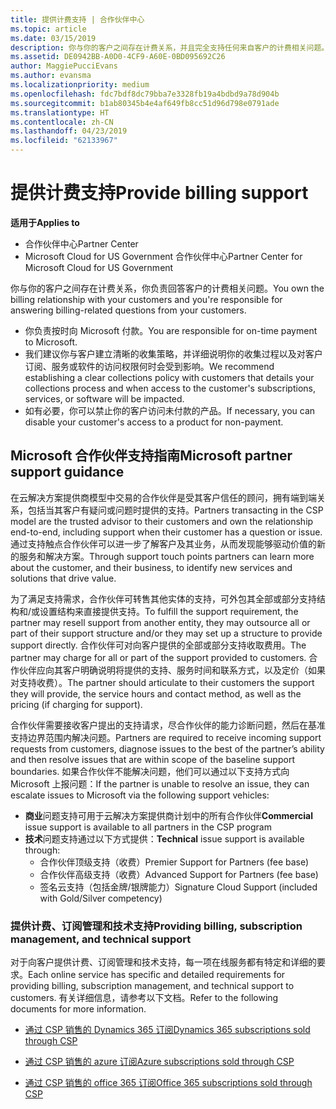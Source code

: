 ```yaml
---
title: 提供计费支持 | 合作伙伴中心
ms.topic: article
ms.date: 03/15/2019
description: 你与你的客户之间存在计费关系，并且完全支持任何来自客户的计费相关问题。
ms.assetid: DE0942BB-A0D0-4CF9-A60E-0BD095692C26
author: MaggiePucciEvans
ms.author: evansma
ms.localizationpriority: medium
ms.openlocfilehash: fdc7bdf8dc79bba7e3328fb19a4bdbd9a78d904b
ms.sourcegitcommit: b1ab80345b4e4af649fb8cc51d96d798e0791ade
ms.translationtype: HT
ms.contentlocale: zh-CN
ms.lasthandoff: 04/23/2019
ms.locfileid: "62133967"
---
```

# <a name="provide-billing-support"></a><span data-ttu-id="a34d0-103">提供计费支持</span><span class="sxs-lookup"><span data-stu-id="a34d0-103">Provide billing support</span></span>

<span data-ttu-id="a34d0-104">**适用于**</span><span class="sxs-lookup"><span data-stu-id="a34d0-104">**Applies to**</span></span>

-  <span data-ttu-id="a34d0-105">合作伙伴中心</span><span class="sxs-lookup"><span data-stu-id="a34d0-105">Partner Center</span></span>
-  <span data-ttu-id="a34d0-106">Microsoft Cloud for US Government 合作伙伴中心</span><span class="sxs-lookup"><span data-stu-id="a34d0-106">Partner Center for Microsoft Cloud for US Government</span></span>


<span data-ttu-id="a34d0-107">你与你的客户之间存在计费关系，你负责回答客户的计费相关问题。</span><span class="sxs-lookup"><span data-stu-id="a34d0-107">You own the billing relationship with your customers and you're responsible for answering billing-related questions from your customers.</span></span>

-   <span data-ttu-id="a34d0-108">你负责按时向 Microsoft 付款。</span><span class="sxs-lookup"><span data-stu-id="a34d0-108">You are responsible for on-time payment to Microsoft.</span></span>
-   <span data-ttu-id="a34d0-109">我们建议你与客户建立清晰的收集策略，并详细说明你的收集过程以及对客户订阅、服务或软件的访问权限何时会受到影响。</span><span class="sxs-lookup"><span data-stu-id="a34d0-109">We recommend establishing a clear collections policy with customers that details your collections process and when access to the customer's subscriptions, services, or software will be impacted.</span></span>
-   <span data-ttu-id="a34d0-110">如有必要，你可以禁止你的客户访问未付款的产品。</span><span class="sxs-lookup"><span data-stu-id="a34d0-110">If necessary, you can disable your customer's access to a product for non-payment.</span></span>

## <a name="microsoft-partner-support-guidance"></a><span data-ttu-id="a34d0-111">Microsoft 合作伙伴支持指南</span><span class="sxs-lookup"><span data-stu-id="a34d0-111">Microsoft partner support guidance</span></span>

<span data-ttu-id="a34d0-112">在云解决方案提供商模型中交易的合作伙伴是受其客户信任的顾问，拥有端到端关系，包括当其客户有疑问或问题时提供的支持。</span><span class="sxs-lookup"><span data-stu-id="a34d0-112">Partners transacting in the CSP model are the trusted advisor to their customers and own the relationship end-to-end, including support when their customer has a question or issue.</span></span> <span data-ttu-id="a34d0-113">通过支持触点合作伙伴可以进一步了解客户及其业务，从而发现能够驱动价值的新的服务和解决方案。</span><span class="sxs-lookup"><span data-stu-id="a34d0-113">Through support touch points partners can learn more about the customer, and their business, to identify new services and solutions that drive value.</span></span>

<span data-ttu-id="a34d0-114">为了满足支持需求，合作伙伴可转售其他实体的支持，可外包其全部或部分支持结构和/或设置结构来直接提供支持。</span><span class="sxs-lookup"><span data-stu-id="a34d0-114">To fulfill the support requirement, the partner may resell support from another entity, they may outsource all or part of their support structure and/or they may set up a structure to provide support directly.</span></span>  <span data-ttu-id="a34d0-115">合作伙伴可对向客户提供的全部或部分支持收取费用。</span><span class="sxs-lookup"><span data-stu-id="a34d0-115">The partner may charge for all or part of the support provided to customers.</span></span> <span data-ttu-id="a34d0-116">合作伙伴应向其客户明确说明将提供的支持、服务时间和联系方式，以及定价（如果对支持收费）。</span><span class="sxs-lookup"><span data-stu-id="a34d0-116">The partner should articulate to their customers the support they will provide, the service hours and contact method, as well as the pricing (if charging for support).</span></span> 

<span data-ttu-id="a34d0-117">合作伙伴需要接收客户提出的支持请求，尽合作伙伴的能力诊断问题，然后在基准支持边界范围内解决问题。</span><span class="sxs-lookup"><span data-stu-id="a34d0-117">Partners are required to receive incoming support requests from customers, diagnose issues to the best of the partner’s ability and then resolve issues that are within scope of the baseline support boundaries.</span></span> <span data-ttu-id="a34d0-118">如果合作伙伴不能解决问题，他们可以通过以下支持方式向 Microsoft 上报问题：</span><span class="sxs-lookup"><span data-stu-id="a34d0-118">If the partner is unable to resolve an issue, they can escalate issues to Microsoft via the following support vehicles:</span></span>

- <span data-ttu-id="a34d0-119">**商业**问题支持可用于云解决方案提供商计划中的所有合作伙伴</span><span class="sxs-lookup"><span data-stu-id="a34d0-119">**Commercial** issue support is available to all partners in the CSP program</span></span>
-   <span data-ttu-id="a34d0-120">**技术**问题支持通过以下方式提供：</span><span class="sxs-lookup"><span data-stu-id="a34d0-120">**Technical** issue support is available through:</span></span>
    -   <span data-ttu-id="a34d0-121">合作伙伴顶级支持（收费）</span><span class="sxs-lookup"><span data-stu-id="a34d0-121">Premier Support for Partners (fee base)</span></span>
    -   <span data-ttu-id="a34d0-122">合作伙伴高级支持（收费）</span><span class="sxs-lookup"><span data-stu-id="a34d0-122">Advanced Support for Partners (fee base)</span></span>
    -   <span data-ttu-id="a34d0-123">签名云支持（包括金牌/银牌能力）</span><span class="sxs-lookup"><span data-stu-id="a34d0-123">Signature Cloud Support (included with Gold/Silver competency)</span></span>

### <a name="providing-billing-subscription-management-and-technical-support"></a><span data-ttu-id="a34d0-124">提供计费、订阅管理和技术支持</span><span class="sxs-lookup"><span data-stu-id="a34d0-124">Providing billing, subscription management, and technical support</span></span> 

<span data-ttu-id="a34d0-125">对于向客户提供计费、订阅管理和技术支持，每一项在线服务都有特定和详细的要求。</span><span class="sxs-lookup"><span data-stu-id="a34d0-125">Each online service has specific and detailed requirements for providing billing, subscription management, and technical support to customers.</span></span> <span data-ttu-id="a34d0-126">有关详细信息，请参考以下文档。</span><span class="sxs-lookup"><span data-stu-id="a34d0-126">Refer to the following documents for more information.</span></span>

-   [<span data-ttu-id="a34d0-127">通过 CSP 销售的 Dynamics 365 订阅</span><span class="sxs-lookup"><span data-stu-id="a34d0-127">Dynamics 365 subscriptions sold through CSP</span></span>](https://www.microsoftpartnercommunity.com/t5/CSP/Microsoft-Partner-Support-Guidance/m-p/5262#M30)

-   [<span data-ttu-id="a34d0-128">通过 CSP 销售的 azure 订阅</span><span class="sxs-lookup"><span data-stu-id="a34d0-128">Azure subscriptions sold through CSP</span></span>](https://www.microsoftpartnercommunity.com/t5/CSP/Microsoft-Partner-Support-Guidance/m-p/5263#M31)

-   [<span data-ttu-id="a34d0-129">通过 CSP 销售的 office 365 订阅</span><span class="sxs-lookup"><span data-stu-id="a34d0-129">Office 365 subscriptions sold through CSP</span></span>](https://www.microsoftpartnercommunity.com/t5/CSP/Microsoft-Partner-Support-Guidance/m-p/5264#M32)
 


